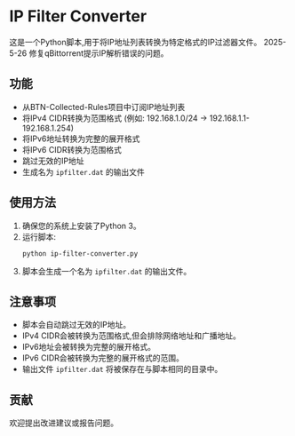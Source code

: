 # IP Filter Converter

这是一个Python脚本,用于将IP地址列表转换为特定格式的IP过滤器文件。
2025-5-26 修复qBittorrent提示IP解析错误的问题。

## 功能

- 从BTN-Collected-Rules项目中订阅IP地址列表
- 将IPv4 CIDR转换为范围格式 (例如: 192.168.1.0/24 -> 192.168.1.1-192.168.1.254)
- 将IPv6地址转换为完整的展开格式
- 将IPv6 CIDR转换为范围格式
- 跳过无效的IP地址
- 生成名为 `ipfilter.dat` 的输出文件

## 使用方法

1. 确保您的系统上安装了Python 3。
2. 运行脚本:
   ```
   python ip-filter-converter.py
   ```
3. 脚本会生成一个名为 `ipfilter.dat` 的输出文件。

## 注意事项

- 脚本会自动跳过无效的IP地址。
- IPv4 CIDR会被转换为范围格式,但会排除网络地址和广播地址。
- IPv6地址会被转换为完整的展开格式。
- IPv6 CIDR会被转换为完整的展开格式的范围。
- 输出文件 `ipfilter.dat` 将被保存在与脚本相同的目录中。

## 贡献

欢迎提出改进建议或报告问题。
